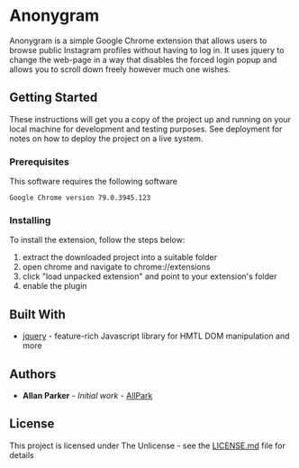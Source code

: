 # Anonygram

Anonygram is a simple Google Chrome extension that allows users to browse public Instagram profiles without having to log in. It uses jquery to change the web-page in a way that disables the forced login popup and allows you to scroll down freely however much one wishes. 

## Getting Started

These instructions will get you a copy of the project up and running on your local machine for development and testing purposes. See deployment for notes on how to deploy the project on a live system.

### Prerequisites

This software requires the following software

```
Google Chrome version 79.0.3945.123	
```

### Installing

To install the extension, follow the steps below:

1. extract the downloaded project into a suitable folder
2. open chrome and navigate to chrome://extensions
3. click "load unpacked extension" and point to your extension's folder
4. enable the plugin

## Built With

* [jquery](https://jquery.com/) - feature-rich Javascript library for HMTL DOM manipulation and more 

## Authors

* **Allan Parker** - *Initial work* - [AllPark](https://github.com/allpark)

## License

This project is licensed under The Unlicense - see the [LICENSE.md](LICENSE.md) file for details
